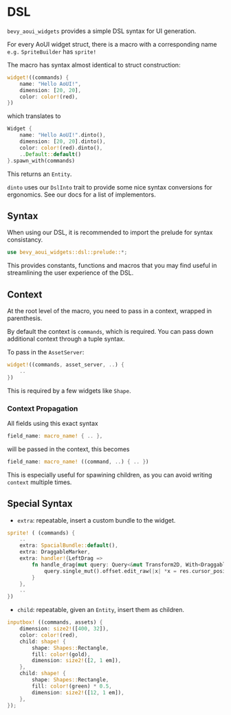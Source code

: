 # DSL

`bevy_aoui_widgets` provides a simple DSL syntax for UI generation.

For every AoUI widget struct, there is a macro with a corresponding name
`e.g.` `SpriteBuilder` has `sprite!`

The macro has syntax almost identical to struct construction:

```rust
widget!((commands) {
    name: "Hello AoUI!",
    dimension: [20, 20],
    color: color!(red),
})
```

which translates to

```rust
Widget {
    name: "Hello AoUI!".dinto(),
    dimension: [20, 20].dinto(),
    color: color!(red).dinto(),
    ..Default::default()
}.spawn_with(commands)
```

This returns an `Entity`.

`dinto` uses our `DslInto` trait to provide some nice
syntax conversions for ergonomics. See our docs for a list
of implementors.

## Syntax

When using our DSL, it is recommended to import the
prelude for syntax consistancy.

```rust
use bevy_aoui_widgets::dsl::prelude::*;
```

This provides constants, functions and macros that you
may find useful in streamlining the user experience of
the DSL.

## Context

At the root level of the macro, you need to pass in a context,
wrapped in parenthesis.

By default the context is `commands`, which is required.
You can pass down additional context through a tuple syntax.

To pass in the `AssetServer`:

```rust
widget!((commands, asset_server, ..) {
    ..
})
```

This is required by a few widgets like `Shape`.

### Context Propagation

All fields using this exact syntax

```rust
field_name: macro_name! { .. },
```

will be passed in the context, this becomes

```rust
field_name: macro_name! ((command, ..) { .. })
```

This is especially useful for spawining children,
as you can avoid writing `context` multiple times.

## Special Syntax

* `extra`: repeatable, insert a custom bundle to the widget.

```rust
sprite! ( (commands) {
    ..
    extra: SpacialBundle::default(),
    extra: DraggableMarker,
    extra: handler!{LeftDrag => 
        fn handle_drag(mut query: Query<&mut Transform2D, With<DraggableMarker>>, res: Res<CursorState>) {
            query.single_mut().offset.edit_raw(|x| *x = res.cursor_position())
        }
    },
    ..
})
```

* `child`: repeatable, given an `Entity`, insert them as children.

```rust
inputbox! ((commands, assets) {
    dimension: size2!([400, 32]),
    color: color!(red),
    child: shape! {
        shape: Shapes::Rectangle,
        fill: color!(gold),
        dimension: size2!([2, 1 em]),
    },
    child: shape! {
        shape: Shapes::Rectangle,
        fill: color!(green) * 0.5,
        dimension: size2!([12, 1 em]),
    },
});
```
